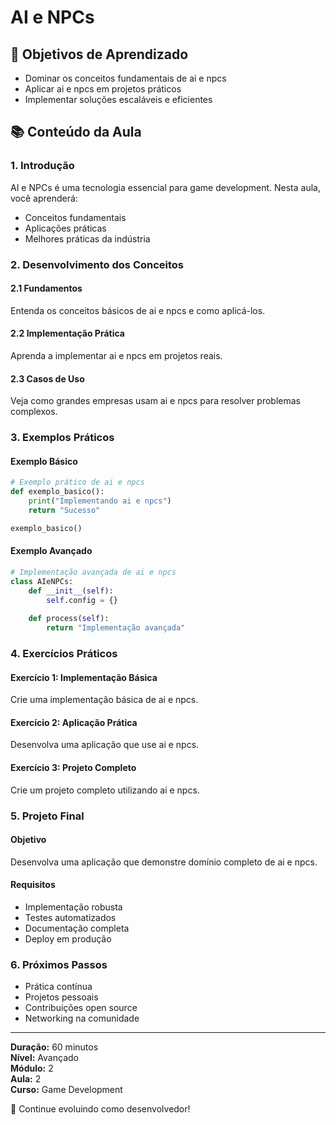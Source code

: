 # AI e NPCs

## 🎯 Objetivos de Aprendizado
- Dominar os conceitos fundamentais de ai e npcs
- Aplicar ai e npcs em projetos práticos
- Implementar soluções escaláveis e eficientes

## 📚 Conteúdo da Aula

### 1. Introdução
AI e NPCs é uma tecnologia essencial para game development. Nesta aula, você aprenderá:

- Conceitos fundamentais
- Aplicações práticas
- Melhores práticas da indústria

### 2. Desenvolvimento dos Conceitos

#### 2.1 Fundamentos
Entenda os conceitos básicos de ai e npcs e como aplicá-los.

#### 2.2 Implementação Prática
Aprenda a implementar ai e npcs em projetos reais.

#### 2.3 Casos de Uso
Veja como grandes empresas usam ai e npcs para resolver problemas complexos.

### 3. Exemplos Práticos

#### Exemplo Básico
```python
# Exemplo prático de ai e npcs
def exemplo_basico():
    print("Implementando ai e npcs")
    return "Sucesso"

exemplo_basico()
```

#### Exemplo Avançado
```python
# Implementação avançada de ai e npcs
class AIeNPCs:
    def __init__(self):
        self.config = {}
    
    def process(self):
        return "Implementação avançada"
```

### 4. Exercícios Práticos

#### Exercício 1: Implementação Básica
Crie uma implementação básica de ai e npcs.

#### Exercício 2: Aplicação Prática
Desenvolva uma aplicação que use ai e npcs.

#### Exercício 3: Projeto Completo
Crie um projeto completo utilizando ai e npcs.

### 5. Projeto Final

#### Objetivo
Desenvolva uma aplicação que demonstre domínio completo de ai e npcs.

#### Requisitos
- Implementação robusta
- Testes automatizados
- Documentação completa
- Deploy em produção

### 6. Próximos Passos

- Prática contínua
- Projetos pessoais
- Contribuições open source
- Networking na comunidade

---

**Duração:** 60 minutos  
**Nível:** Avançado  
**Módulo:** 2  
**Aula:** 2  
**Curso:** Game Development

🎉 Continue evoluindo como desenvolvedor!
